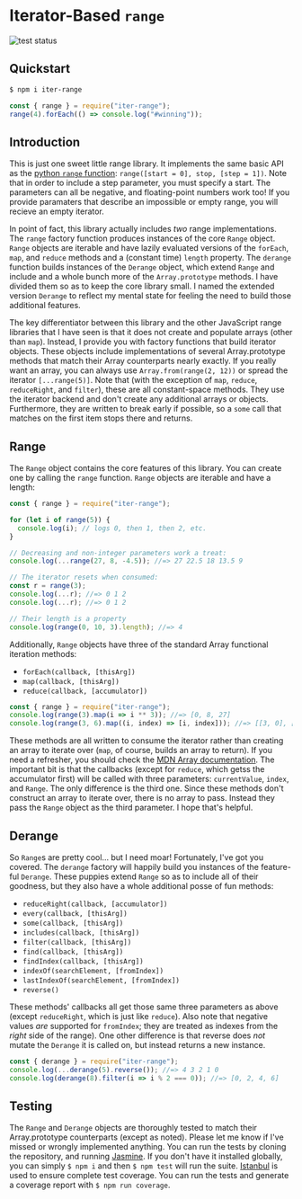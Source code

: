 # Iterator-Based `range`

![test status](https://travis-ci.org/thebopshoobop/iter-range.svg?branch=master)

## Quickstart

```bash
$ npm i iter-range
```

```js
const { range } = require("iter-range");
range(4).forEach(() => console.log("#winning"));
```

## Introduction

This is just one sweet little range library. It implements the same basic API as the [python `range` function](https://docs.python.org/3/library/stdtypes.html?highlight=range#range): `range([start = 0], stop, [step = 1])`. Note that in order to include a step parameter, you must specify a start. The parameters can all be negative, and floating-point numbers work too! If you provide paramaters that describe an impossible or empty range, you will recieve an empty iterator.

In point of fact, this library actually includes _two_ range implementations. The `range` factory function produces instances of the core `Range` object. `Range` objects are iterable and have lazily evaluated versions of the `forEach`, `map`, and `reduce` methods and a (constant time) `length` property. The `derange` function builds instances of the `Derange` object, which extend `Range` and include and a whole bunch more of the `Array.prototype` methods. I have divided them so as to keep the core library small. I named the extended version `Derange` to reflect my mental state for feeling the need to build those additional features.

The key differentiator between this library and the other JavaScript range libraries that I have seen is that it does not create and populate arrays (other than `map`). Instead, I provide you with factory functions that build iterator objects. These objects include implementations of several Array.prototype methods that match their Array counterparts nearly exactly. If you really want an array, you can always use `Array.from(range(2, 12))` or spread the iterator `[...range(5)]`. Note that (with the exception of `map`, `reduce`, `reduceRight`, and `filter`), these are all constant-space methods. They use the iterator backend and don't create any additional arrays or objects. Furthermore, they are written to break early if possible, so a `some` call that matches on the first item stops there and returns.

## Range

The `Range` object contains the core features of this library. You can create one by calling the `range` function. `Range` objects are iterable and have a length:

```js
const { range } = require("iter-range");

for (let i of range(5)) {
  console.log(i); // logs 0, then 1, then 2, etc.
}

// Decreasing and non-integer parameters work a treat:
console.log(...range(27, 8, -4.5)); //=> 27 22.5 18 13.5 9

// The iterator resets when consumed:
const r = range(3);
console.log(...r); //=> 0 1 2
console.log(...r); //=> 0 1 2

// Their length is a property
console.log(range(0, 10, 3).length); //=> 4
```

Additionally, `Range` objects have three of the standard Array functional iteration methods:

* `forEach(callback, [thisArg])`
* `map(callback, [thisArg])`
* `reduce(callback, [accumulator])`

```js
const { range } = require("iter-range");
console.log(range(3).map(i => i ** 3)); //=> [0, 8, 27]
console.log(range(3, 6).map((i, index) => [i, index])); //=> [[3, 0], [4, 1], [5, 2]]
```

These methods are all written to consume the iterator rather than creating an array to iterate over (`map`, of course, builds an array to return). If you need a refresher, you should check the [MDN Array documentation](https://developer.mozilla.org/en-US/docs/Web/JavaScript/Reference/Global_Objects/Array). The important bit is that the callbacks (except for `reduce`, which getss the accumulator first) will be called with three parameters: `currentValue`, `index`, and `Range`. The only difference is the third one. Since these methods don't construct an array to iterate over, there is no array to pass. Instead they pass the `Range` object as the third parameter. I hope that's helpful.

## Derange

So `Range`s are pretty cool... but I need moar! Fortunately, I've got you covered. The `derange` factory will happily build you instances of the feature-ful `Derange`. These puppies extend `Range` so as to include all of their goodness, but they also have a whole additional posse of fun methods:

* `reduceRight(callback, [accumulator])`
* `every(callback, [thisArg])`
* `some(callback, [thisArg])`
* `includes(callback, [thisArg])`
* `filter(callback, [thisArg])`
* `find(callback, [thisArg])`
* `findIndex(callback, [thisArg])`
* `indexOf(searchElement, [fromIndex])`
* `lastIndexOf(searchElement, [fromIndex])`
* `reverse()`

These methods' callbacks all get those same three parameters as above (except `reduceRight`, which is just like `reduce`). Also note that negative values _are_ supported for `fromIndex`; they are treated as indexes from the _right_ side of the range). One other difference is that reverse does _not_ mutate the `Derange` it is called on, but instead returns a new instance.

```js
const { derange } = require("iter-range");
console.log(...derange(5).reverse()); //=> 4 3 2 1 0
console.log(derange(8).filter(i => i % 2 === 0)); //=> [0, 2, 4, 6]
```

## Testing

The `Range` and `Derange` objects are thoroughly tested to match their Array.prototype counterparts (except as noted). Please let me know if I've missed or wrongly implemented anything. You can run the tests by cloning the repository, and running [Jasmine](https://jasmine.github.io/). If you don't have it installed globally, you can simply `$ npm i` and then `$ npm test` will run the suite. [Istanbul](https://istanbul.js.org/) is used to ensure complete test coverage. You can run the tests and generate a coverage report with `$ npm run coverage`.
